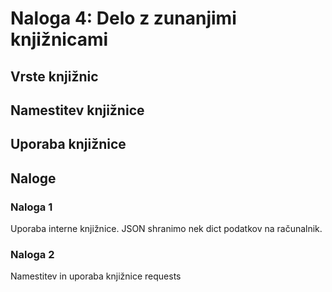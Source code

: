# Naloga 4: Delo z zunanjimi knjižnicami

## Vrste knjižnic

## Namestitev knjižnice

## Uporaba knjižnice


## Naloge

### Naloga 1

Uporaba interne knjižnice. JSON shranimo nek dict podatkov na računalnik.


### Naloga 2 

Namestitev in uporaba knjižnice requests